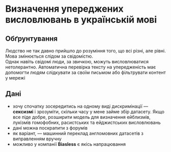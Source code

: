 # Визначення упереджених висловлювань в українській мові


## Обґрунтування

Людство не так давно прийшло до розуміння того, що всі різні, але рівні. Мова змінюється слідом за свідомістю.  
Однак навіть свідомі люди, за звичкою, можуть висловлюватися нетолерантно. 
Автоматична перевірка тексту на упередженість має допомогти людям слідкувати за своїм письмом або фільтрувати контент у мережі


## Дані

- хочу спочатку зосередитись на одному виді дискримінації –– **сексизмі** і зрозуміти, скільки часу у мене займе збір датасету. Якщо все піде добре, розширити модель для визначення ейблизмів, лукізмів гомофобних, расистських та ейджистських висловлювань
- дані можна поскрапити з форумів
- як варіант, –– машинний переклад англомовних датасетів з виправленням вручну 
- можливо у компанії **Biasless** є якісь напрацювання
